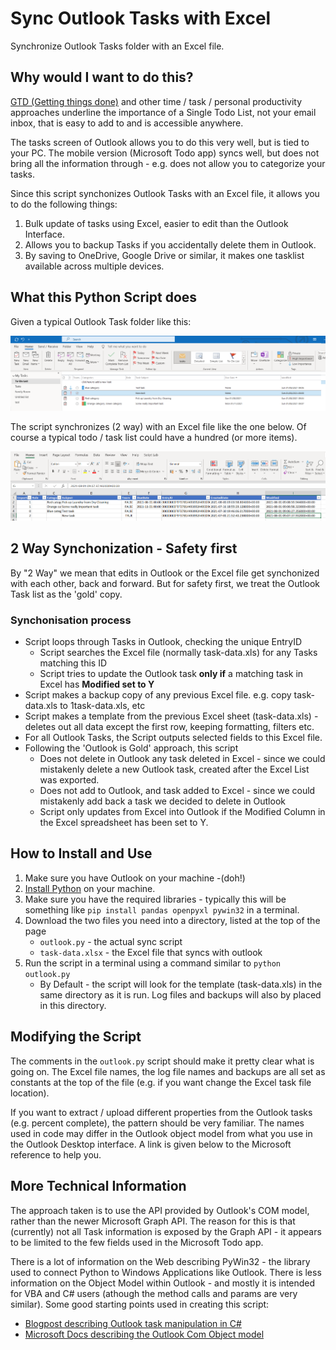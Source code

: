 # Sync Outlook Tasks with Excel

Synchronize Outlook Tasks folder with an Excel file.

## Why would I want to do this?

[GTD (Getting things done)](https://en.wikipedia.org/wiki/Getting_Things_Done) and other time / task / personal productivity approaches underline the importance of a Single Todo List, not your email inbox, that is easy to add to and is accessible anywhere.

The tasks screen of Outlook allows you to do this very well, but is tied to your PC. The mobile version (Microsoft Todo app) syncs well, but does not bring all the information through - e.g. does not allow you to categorize your tasks.

Since this script synchonizes Outlook Tasks with an Excel file, it allows you to do the following things:

1. Bulk update of tasks using Excel, easier to edit than the Outlook Interface.
1. Allows you to backup Tasks if you accidentally delete them in Outlook.
1. By saving to OneDrive, Google Drive or similar, it makes one tasklist available across multiple devices.

## What this Python Script does

Given a typical Outlook Task folder like this:

![Outlook Tasks Screenshot](images/outlook-tasks.png)

The script synchronizes (2 way) with an Excel file like the one below. Of course a typical todo / task list could have a hundred (or more items).

![Excel Tasks Screenshot](images/excel-tasks.png)

## 2 Way Synchonization - Safety first

By "2 Way" we mean that edits in Outlook or the Excel file get synchonized with each other, back and forward. But for safety first, we treat the Outlook Task list as the 'gold' copy. 

### Synchonisation process

* Script loops through Tasks in Outlook, checking the unique EntryID
  * Script searches the Excel file (normally task-data.xls) for any Tasks matching this ID
  * Script tries to update the Outlook task __only if__ a matching task in Excel has __Modified set to Y__
* Script makes a backup copy of any previous Excel file. e.g. copy task-data.xls to 1task-data.xls, etc
* Script makes a template from the previous Excel sheet (task-data.xls) - deletes out all data except the first row, keeping  formatting, filters etc.
* For all Outlook Tasks, the Script outputs selected fields to this Excel file.
* Following the 'Outlook is Gold' approach, this script
  * Does not delete in Outlook any task deleted in Excel - since we could mistakenly delete a new Outlook task, created after the Excel List was exported.
  * Does not add to Outlook, and task added to Excel - since we could mistakenly add back a task we decided to delete in Outlook
  * Script only updates from Excel into Outlook if the Modified Column in the Excel spreadsheet has been set to Y.

## How to Install and Use

1. Make sure you have Outlook on your machine -(doh!)
1. [Install Python](https://www.python.org/downloads/) on your machine.
1. Make sure you have the required libraries - typically this will be something like ``pip install pandas openpyxl pywin32`` in a terminal.
1. Download the two files you need into a directory, listed at the top of the page
    * ``outlook.py`` - the actual sync script
    * ``task-data.xlsx`` - the Excel file that syncs with outlook
1. Run the script in a terminal using a command similar to ``python outlook.py``
   * By Default - the script will look for the template (task-data.xls) in the same directory as it is run. Log files and backups will also by placed in this directory.

## Modifying the Script

The comments in the ``outlook.py`` script should make it pretty clear what is going on. The Excel file names, the log file names and backups are all set as constants at the top of the file (e.g. if you want change the Excel task file location).

If you want to extract / upload different properties from the Outlook tasks (e.g. percent complete), the pattern should be very familiar. The names used in code may differ in the Outlook object model from what you use in the Outlook Desktop interface. A link is given below to the Microsoft reference to help you.

## More Technical Information

The approach taken is to use the API provided by Outlook's COM model, rather than the newer Microsoft Graph API. The reason for this is that (currently) not all Task information is exposed by the Graph API - it appears to be limited to the few fields used in the Microsoft Todo app.

There is a lot of information on the Web describing PyWin32 - the library used to connect Python to Windows Applications like Outlook. There is less information on the Object Model within Outlook - and mostly it is intended for VBA and C# users (athough the method calls and params are very similar). Some good starting points used in creating this script:

* [Blogpost describing Outlook task manipulation in C#](https://www.add-in-express.com/creating-addins-blog/2013/06/12/outlook-tasks-create-get-delete/)
* [Microsoft Docs describing the Outlook Com Object model](https://docs.microsoft.com/en-us/dotnet/api/microsoft.office.interop.outlook.mapifolder?view=outlook-pia)
